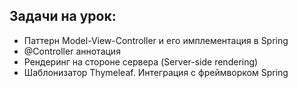 ## Задачи на урок:

- Паттерн Model-View-Controller и его имплементация в Spring
- @Controller аннотация
- Рендеринг на стороне сервера (Server-side rendering)
- Шаблонизатор Thymeleaf. Интеграция с фреймворком Spring
